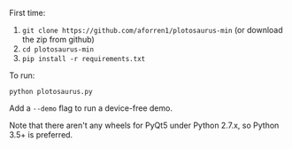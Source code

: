 
First time:

1. `git clone https://github.com/aforren1/plotosaurus-min` (or download the zip from github)
2. `cd plotosaurus-min`
3. `pip install -r requirements.txt`


To run:

```
python plotosaurus.py
```

Add a `--demo` flag to run a device-free demo.

Note that there aren't any wheels for PyQt5 under Python 2.7.x, so Python 3.5+ is preferred.
